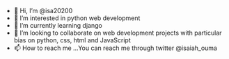 - 👋 Hi, I’m @isa20200
- 👀 I’m interested in python web development
- 🌱 I’m currently learning django
- 💞️ I’m looking to collaborate on web development projects with particular bias on python, css, html and JavaScript
- 📫 How to reach me ...You can reach me through twitter @isaiah_ouma

<!---
isa20200/isa20200 is a ✨ special ✨ repository because its `README.md` (this file) appears on your GitHub profile.
You can click the Preview link to take a look at your changes.
--->
